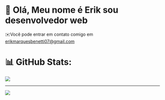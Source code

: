 # 💫 Olá, Meu nome é Erik sou desenvolvedor web

✉️Você pode entrar em contato comigo em erikmarquesbenetti07@gmail.com
# 📊 GitHub Stats:
![](https://github-readme-stats.vercel.app/api/top-langs/?username=erikmarquesbenetti07&theme=radical&hide_border=false&include_all_commits=false&count_private=false&layout=compact)

---
[![](https://visitcount.itsvg.in/api?id=erikmarquesbenetti07&icon=0&color=0)](https://visitcount.itsvg.in)

<!-- Proudly created with GPRM ( https://gprm.itsvg.in ) -->
